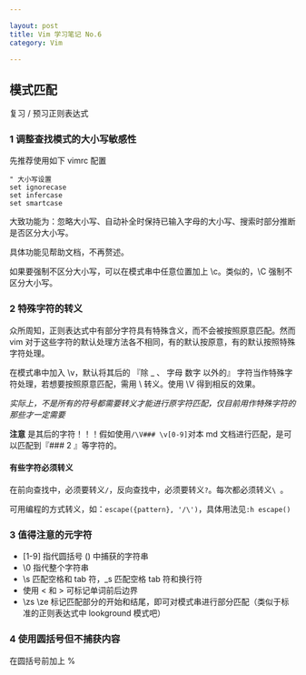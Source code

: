 ```yaml
---

layout: post
title: Vim 学习笔记 No.6
category: Vim

---
```

## 模式匹配
复习 / 预习正则表达式

### 1 调整查找模式的大小写敏感性
先推荐使用如下 vimrc 配置

    " 大小写设置
    set ignorecase
    set infercase
    set smartcase

大致功能为：忽略大小写、自动补全时保持已输入字母的大小写、搜索时部分推断是否区分大小写。

具体功能见帮助文档，不再赘述。

<!--description-->
如果要强制不区分大小写，可以在模式串中任意位置加上 \c。类似的，\C 强制不区分大小写。

### 2 特殊字符的转义
众所周知，正则表达式中有部分字符具有特殊含义，而不会被按照原意匹配。然而 vim 对于这些字符的默认处理方法各不相同，有的默认按原意，有的默认按照特殊字符处理。

在模式串中加入 \v，默认将其后的 『除 _ 、 字母 数字 以外的』 字符当作特殊字符处理，若想要按照原意匹配，需用 \ 转义。使用 \V 得到相反的效果。

*实际上，不是所有的符号都需要转义才能进行原字符匹配，仅目前用作特殊字符的那些才一定需要*

**注意** 是其后的字符！！！假如使用`/\V### \v[0-9]`对本 md 文档进行匹配，是可以匹配到『### 2 』等字符的。

#### 有些字符必须转义
在前向查找中，必须要转义`/`，反向查找中，必须要转义`?`。每次都必须转义`\ `。

可用编程的方式转义，如：`escape({pattern}, '/\')`，具体用法见`:h escape()`

### 3 值得注意的元字符
- \[1-9] 指代圆括号 () 中捕获的字符串
- \0 指代整个字符串
- \s 匹配空格和 tab 符，\_s 匹配空格 tab 符和换行符
- 使用 \< 和 \> 可标记单词前后边界
- \zs \ze 标记匹配部分的开始和结尾，即可对模式串进行部分匹配（类似于标准的正则表达式中 lookground 模式吧）

### 4 使用圆括号但不捕获内容
在圆括号前加上 %

<!-- p187 -->
